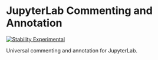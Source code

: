 # JupyterLab Commenting and Annotation

[![Stability Experimental](https://img.shields.io/badge/stability-experimental-red.svg)](https://img.shields.io/badge/stability-experimental-red.svg)

Universal commenting and annotation for JupyterLab.
